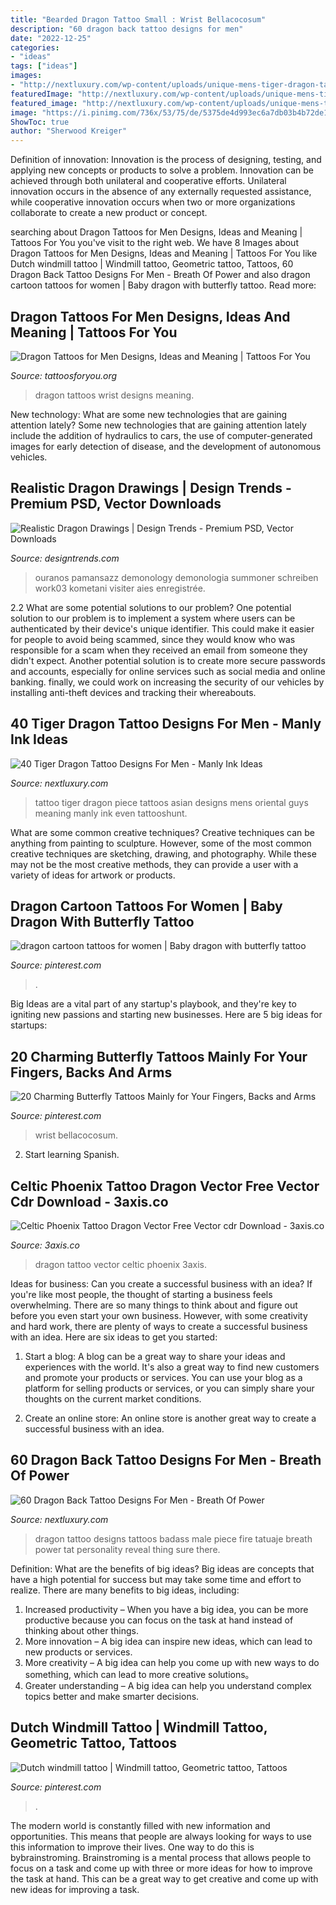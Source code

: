 ```yaml
---
title: "Bearded Dragon Tattoo Small : Wrist Bellacocosum"
description: "60 dragon back tattoo designs for men"
date: "2022-12-25"
categories:
- "ideas"
tags: ["ideas"]
images:
- "http://nextluxury.com/wp-content/uploads/unique-mens-tiger-dragon-tattoos.jpg"
featuredImage: "http://nextluxury.com/wp-content/uploads/unique-mens-tiger-dragon-tattoos.jpg"
featured_image: "http://nextluxury.com/wp-content/uploads/unique-mens-tiger-dragon-tattoos.jpg"
image: "https://i.pinimg.com/736x/53/75/de/5375de4d993ec6a7db03b4b72de1ae43--dutch-windmill-windmill-tattoo.jpg"
ShowToc: true
author: "Sherwood Kreiger"
---
```



Definition of innovation:
Innovation is the process of designing, testing, and applying new concepts or products to solve a problem. Innovation can be achieved through both unilateral and cooperative efforts. Unilateral innovation occurs in the absence of any externally requested assistance, while cooperative innovation occurs when two or more organizations collaborate to create a new product or concept.

	

		
searching about Dragon Tattoos for Men Designs, Ideas and Meaning | Tattoos For You you've visit to the right web. We have 8 Images about Dragon Tattoos for Men Designs, Ideas and Meaning | Tattoos For You like Dutch windmill tattoo | Windmill tattoo, Geometric tattoo, Tattoos, 60 Dragon Back Tattoo Designs For Men - Breath Of Power and also dragon cartoon tattoos for women | Baby dragon with butterfly tattoo. Read more:
		
    
## Dragon Tattoos For Men Designs, Ideas And Meaning | Tattoos For You

<img loading=lazy src="https://www.tattoosforyou.org/wp-content/uploads/2017/12/Dragon-Tattoos-for-Men-on-Wrist.jpg" onerror="this.onerror=null;this.src='https://tse2.mm.bing.net/th?id=OIP.CjcezblV9uhlx1oZ4crEaAHaJ4&amp;pid=15.1';" alt="Dragon Tattoos for Men Designs, Ideas and Meaning | Tattoos For You">

_Source: tattoosforyou.org_

>dragon tattoos wrist designs meaning. 

	

New technology: What are some new technologies that are gaining attention lately?
Some new technologies that are gaining attention lately include the addition of hydraulics to cars, the use of computer-generated images for early detection of disease, and the development of autonomous vehicles.

    
## Realistic Dragon Drawings | Design Trends - Premium PSD, Vector Downloads

<img loading=lazy src="https://images.designtrends.com/wp-content/uploads/2016/02/09122653/Holy-healing-dragon.jpg" onerror="this.onerror=null;this.src='https://tse4.mm.bing.net/th?id=OIP.8m2zboxuU3ey1v21Xf0QXQHaL0&amp;pid=15.1';" alt="Realistic Dragon Drawings | Design Trends - Premium PSD, Vector Downloads">

_Source: designtrends.com_

>ouranos pamansazz demonology demonologia summoner schreiben work03 kometani visiter aies enregistrée. 

	

2.2 What are some potential solutions to our problem?
One potential solution to our problem is to implement a system where users can be authenticated by their device's unique identifier. This could make it easier for people to avoid being scammed, since they would know who was responsible for a scam when they received an email from someone they didn't expect. Another potential solution is to create more secure passwords and accounts, especially for online services such as social media and online banking. finally, we could work on increasing the security of our vehicles by installing anti-theft devices and tracking their whereabouts.

    
## 40 Tiger Dragon Tattoo Designs For Men - Manly Ink Ideas

<img loading=lazy src="http://nextluxury.com/wp-content/uploads/unique-mens-tiger-dragon-tattoos.jpg" onerror="this.onerror=null;this.src='https://tse3.mm.bing.net/th?id=OIP.LRZk3UBIe6p9M7wgVBSptQHaJ4&amp;pid=15.1';" alt="40 Tiger Dragon Tattoo Designs For Men - Manly Ink Ideas">

_Source: nextluxury.com_

>tattoo tiger dragon piece tattoos asian designs mens oriental guys meaning manly ink even tattooshunt. 

	

What are some common creative techniques?
Creative techniques can be anything from painting to sculpture. However, some of the most common creative techniques are sketching, drawing, and photography. While these may not be the most creative methods, they can provide a user with a variety of ideas for artwork or products.

    
## Dragon Cartoon Tattoos For Women | Baby Dragon With Butterfly Tattoo

<img loading=lazy src="https://s-media-cache-ak0.pinimg.com/736x/ff/cd/92/ffcd92aa7276deba659a8eadf0880196.jpg" onerror="this.onerror=null;this.src='https://tse4.mm.bing.net/th?id=OIP.Zu5NtCS_NyJO2ZjKA-MJ9gHaJ4&amp;pid=15.1';" alt="dragon cartoon tattoos for women | Baby dragon with butterfly tattoo">

_Source: pinterest.com_

>. 

	

Big Ideas are a vital part of any startup's playbook, and they're key to igniting new passions and starting new businesses. Here are 5 big ideas for startups: 

    
## 20 Charming Butterfly Tattoos Mainly For Your Fingers, Backs And Arms

<img loading=lazy src="https://i.pinimg.com/736x/a7/cc/d6/a7ccd631adcd44e25a1fc11d63e02b75.jpg" onerror="this.onerror=null;this.src='https://tse3.mm.bing.net/th?id=OIP.dmBrM6r626X0BTRFekSc_AHaLH&amp;pid=15.1';" alt="20 Charming Butterfly Tattoos Mainly for Your Fingers, Backs and Arms">

_Source: pinterest.com_

>wrist bellacocosum. 

	

2) Start learning Spanish.

    
## Celtic Phoenix Tattoo Dragon Vector Free Vector Cdr Download - 3axis.co

<img loading=lazy src="https://3axis.co/user-images/voq9zd72.jpg" onerror="this.onerror=null;this.src='https://tse4.mm.bing.net/th?id=OIP.UIDTvqX0vyoVANLXhnsuBAHaKe&amp;pid=15.1';" alt="Celtic Phoenix Tattoo Dragon Vector Free Vector cdr Download - 3axis.co">

_Source: 3axis.co_

>dragon tattoo vector celtic phoenix 3axis. 

	

Ideas for business: Can you create a successful business with an idea?
If you're like most people, the thought of starting a business feels overwhelming. There are so many things to think about and figure out before you even start your own business. However, with some creativity and hard work, there are plenty of ways to create a successful business with an idea. Here are six ideas to get you started:
1) Start a blog: A blog can be a great way to share your ideas and experiences with the world. It's also a great way to find new customers and promote your products or services. You can use your blog as a platform for selling products or services, or you can simply share your thoughts on the current market conditions.

2) Create an online store: An online store is another great way to create a successful business with an idea.

    
## 60 Dragon Back Tattoo Designs For Men - Breath Of Power

<img loading=lazy src="http://nextluxury.com/wp-content/uploads/flaming-dragon-male-full-back-tatoto-inspiration.jpg" onerror="this.onerror=null;this.src='https://tse1.mm.bing.net/th?id=OIP.gkTmDO6lnfXSF9M5WjQGqQHaKj&amp;pid=15.1';" alt="60 Dragon Back Tattoo Designs For Men - Breath Of Power">

_Source: nextluxury.com_

>dragon tattoo designs tattoos badass male piece fire tatuaje breath power tat personality reveal thing sure there. 

	

Definition: What are the benefits of big ideas?
Big ideas are concepts that have a high potential for success but may take some time and effort to realize. There are many benefits to big ideas, including: 
1. Increased productivity – When you have a big idea, you can be more productive because you can focus on the task at hand instead of thinking about other things. 
2. More innovation – A big idea can inspire new ideas, which can lead to new products or services. 
3. More creativity – A big idea can help you come up with new ways to do something, which can lead to more creative solutions。 
4. Greater understanding – A big idea can help you understand complex topics better and make smarter decisions.

    
## Dutch Windmill Tattoo | Windmill Tattoo, Geometric Tattoo, Tattoos

<img loading=lazy src="https://i.pinimg.com/736x/53/75/de/5375de4d993ec6a7db03b4b72de1ae43--dutch-windmill-windmill-tattoo.jpg" onerror="this.onerror=null;this.src='https://tse1.mm.bing.net/th?id=OIP.L3s4WE0sT9f7cmfsilNazQHaJ3&amp;pid=15.1';" alt="Dutch windmill tattoo | Windmill tattoo, Geometric tattoo, Tattoos">

_Source: pinterest.com_

>. 

	

The modern world is constantly filled with new information and opportunities. This means that people are always looking for ways to use this information to improve their lives. One way to do this is bybrainstroming. Brainstroming is a mental process that allows people to focus on a task and come up with three or more ideas for how to improve the task at hand. This can be a great way to get creative and come up with new ideas for improving a task.

